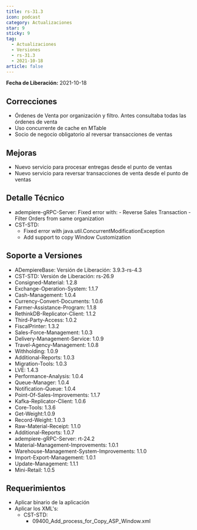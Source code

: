 ```yaml
---
title: rs-31.3
icon: podcast
category: Actualizaciones
star: 9
sticky: 9
tag:
  - Actualizaciones
  - Versiones
  - rs-31.3
  - 2021-10-18
article: false
---
```


**Fecha de Liberación:** 2021-10-18

## Correcciones

- Órdenes de Venta por organización y filtro. Antes consultaba todas las órdenes de venta
- Uso concurrente de cache en MTable
- Socio de negocio obligatorio al reversar transacciones de ventas

## Mejoras

- Nuevo servicio para procesar entregas desde el punto de ventas
- Nuevo servicio para reversar transacciones de venta desde el punto de ventas

## Detalle Técnico

- adempiere-gRPC-Server:
    Fixed error with:
        - Reverse Sales Transaction
        - Filter Orders from same organization
- CST-STD:
  - Fixed error with java.util.ConcurrentModificationException
  - Add support to copy Window Customization

## Soporte a Versiones

- ADempiereBase: Versión de Liberación: 3.9.3-rs-4.3
- CST-STD: Versión de Liberación: rs-26.9
- Consigned-Material: 1.2.8
- Exchange-Operation-System: 1.1.7
- Cash-Management: 1.0.4
- Currency-Convert-Documents: 1.0.6
- Farmer-Assistance-Program: 1.1.8
- RethinkDB-Replicator-Client: 1.1.2
- Third-Party-Access: 1.0.2
- FiscalPrinter: 1.3.2
- Sales-Force-Management: 1.0.3
- Delivery-Management-Service: 1.0.9
- Travel-Agency-Management: 1.0.8
- Withholding: 1.0.9
- Additional-Reports: 1.0.3
- Migration-Tools: 1.0.3
- LVE: 1.4.3
- Performance-Analysis: 1.0.4
- Queue-Manager: 1.0.4
- Notification-Queue: 1.0.4
- Point-Of-Sales-Improvements: 1.1.7
- Kafka-Replicator-Client: 1.0.6
- Core-Tools: 1.3.6
- Get-Weight:1.0.9
- Record-Weight: 1.0.3
- Raw-Material-Receipt: 1.1.0
- Additional-Reports: 1.0.7
- adempiere-gRPC-Server: rt-24.2
- Material-Management-Improvements: 1.0.1
- Warehouse-Management-System-Improvements: 1.1.0
- Import-Export-Management: 1.0.1
- Update-Management: 1.1.1
- Mini-Retail: 1.0.5

## Requerimientos

- Aplicar binario de la aplicación
- Aplicar los XML's:
  - CST-STD:
    - 09400_Add_process_for_Copy_ASP_Window.xml
